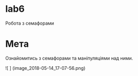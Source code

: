 # lab6
Робота з семафорами
# Мета
Ознайомитись з семафорами та маніпуляціями над ними.

![ ] (image_2018-05-14_17-07-56.png)
